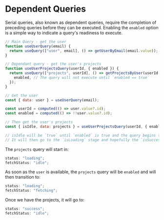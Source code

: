 # Dependent Queries

Serial queries, also known as dependent queries, require the completion of preceding queries before they can be executed. Enabling the `enabled` option is a simple way to indicate a query's readiness to execute.

```js
// Main Query - get the user
function useUserQuery(email) {
  return useQuery(["user", email], () => getUserByEmail(email.value));
}

// Dependant query - get the user's projects
function useUserProjectsQuery(userId, { enabled }) {
  return useQuery(["projects", userId], () => getProjectsByUser(userId.value), {
    enabled, // The query will not execute until `enabled == true`
  });
}

// Get the user
const { data: user } = useUserQuery(email);

const userId = computed(() => user.value?.id);
const enabled = computed(() => !!user.value?.id);

// Then get the user's projects
const { isIdle, data: projects } = useUserProjectsQuery(userId, { enabled });

// isIdle will be `true` until `enabled` is true and the query begins to fetch.
// It will then go to the `isLoading` stage and hopefully the `isSuccess` stage :)
```

The `projects` query will start in:

```js
status: "loading";
fetchStatus: "idle";
```

As soon as the `user` is available, the `projects` query will be `enabled` and will then transition to:

```js
status: "loading";
fetchStatus: "fetching";
```

Once we have the projects, it will go to:

```js
status: "success";
fetchStatus: "idle";
```

